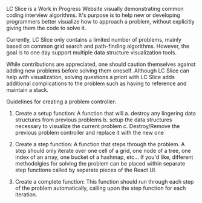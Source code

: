 LC Slice is a Work in Progress Website visually demonstrating common coding interview algorithms. It's purpose is to help new or developing programmers better visualize how to approach a problem, without explicitly giving them the code to solve it.

Currently, LC Slice only contains a limited number of problems, mainly based on common grid search and path-finding algorithms. However, the goal is to one day support multiple data structure visualization tools. 

While contributions are appreciated, one should caution themselves against adding new problems before solving them oneself. Although LC Slice can help with visualization, solving questions a priori with LC Slice adds additional complications to the problem such as having to reference and maintain a stack. 

Guidelines for creating a problem controller: 

1. Create a setup function: 
    A function that will 
        a. destroy any lingering data structures from previous problems
        b. setup the data structures necessary to visualize the current problem
        c. Destroy/Remove the previous problem controller and replace it with the new one

2. Create a step function: 
    A function that steps through the problem. 
    A step should only iterate over one cell of a grid, one node of a tree, one index of an array, one bucket of a hashmap, etc...
    If you'd like, different methodolgies for solving the problem can be placed within separate step functions called by separate pieces of the React UI. 

3. Create a complete function: 
    This function should run through each step of the problem automatically, calling upon the step function for each iteration. 